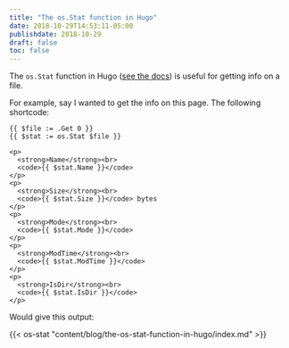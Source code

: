 ```yaml
---
title: "The os.Stat function in Hugo"
date: 2018-10-29T14:53:11-05:00
publishdate: 2018-10-29
draft: false
toc: false
---
```


The `os.Stat` function in Hugo ([see the docs](https://gohugo.io/functions/os.stat/)) is useful for getting info on a file. 

For example, say I wanted to get the info on this page. The following shortcode:

```
{{ $file := .Get 0 }}
{{ $stat := os.Stat $file }}

<p>
  <strong>Name</strong><br>
  <code>{{ $stat.Name }}</code>
</p>
<p>
  <strong>Size</strong><br>
  <code>{{ $stat.Size }}</code> bytes
</p>
<p>
  <strong>Mode</strong><br>
  <code>{{ $stat.Mode }}</code>
</p>
<p>
  <strong>ModTime</strong><br>
  <code>{{ $stat.ModTime }}</code>
</p>
<p>
  <strong>IsDir</strong><br>
  <code>{{ $stat.IsDir }}</code>
</p>
```

Would give this output:

{{< os-stat "content/blog/the-os-stat-function-in-hugo/index.md" >}}
